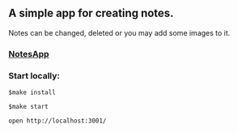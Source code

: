 ## A simple app for creating notes.
Notes can be changed, deleted or you may add some images to it.

### [NotesApp](https://it-hub-assignment-production.up.railway.app/)

### Start locally:
`$make install`

`$make start`

`open http://localhost:3001/`
